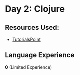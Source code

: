# Day 2: Clojure

## Resources Used:
* [TutorialsPoint](https://www.tutorialspoint.com/csharp/)

## Language Experience
**0** (Limited Experience)
